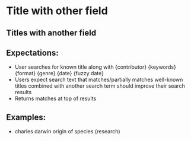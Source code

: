 # Title with other field

## Titles with another field

## Expectations:

* User searches for known title along with {contributor} {keywords} {format} {genre} {date} {fuzzy date} 
* Users expect search text that matches/partially matches well-known titles combined with another search term should improve their search results
* Returns matches at top of results

## Examples:

* charles darwin origin of species \(research\)

